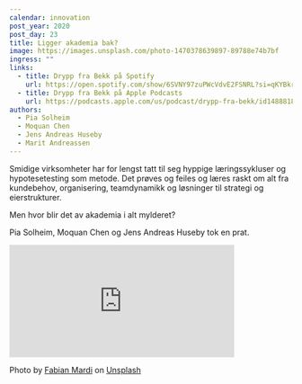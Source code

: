 ```yaml
---
calendar: innovation
post_year: 2020
post_day: 23
title: Ligger akademia bak?
image: https://images.unsplash.com/photo-1470378639897-89788e74b7bf
ingress: ""
links:
  - title: Drypp fra Bekk på Spotify
    url: https://open.spotify.com/show/6SVNY97zuPWcVdvE2FSNRL?si=qKYBkrpzS9SUp9UJU3XBXQ
  - title: Drypp fra Bekk på Apple Podcasts
    url: https://podcasts.apple.com/us/podcast/drypp-fra-bekk/id1488818165
authors:
  - Pia Solheim
  - Moquan Chen
  - Jens Andreas Huseby
  - Marit Andreassen
---
```

Smidige virksomheter har for lengst tatt til seg hyppige læringssykluser og hypotesetesting som metode. Det prøves og feiles og læres raskt om alt fra kundebehov, organisering, teamdynamikk og løsninger til strategi og eierstrukturer.

Men hvor blir det av akademia i alt mylderet? 

Pia Solheim, Moquan Chen og Jens Andreas Huseby tok en prat.

<iframe src="https://anchor.fm/drypp/embed/episodes/--eo41a6" height="200px" width="400px" frameborder="0" scrolling="no"></iframe>

<!--StartFragment-->

Photo by [Fabian Mardi](https://unsplash.com/@fabianmardi?utm_source=unsplash&utm_medium=referral&utm_content=creditCopyText) on [Unsplash](https://unsplash.com/s/photos/university-fall?utm_source=unsplash&utm_medium=referral&utm_content=creditCopyText)

<!--EndFragment-->